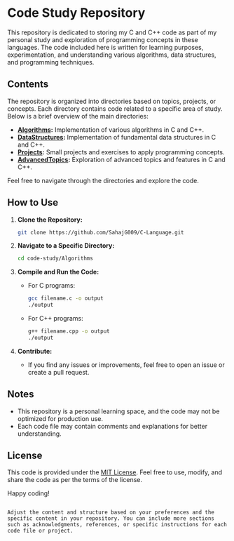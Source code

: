 # Code Study Repository

This repository is dedicated to storing my C and C++ code as part of my personal study and exploration of programming concepts in these languages. The code included here is written for learning purposes, experimentation, and understanding various algorithms, data structures, and programming techniques.

## Contents

The repository is organized into directories based on topics, projects, or concepts. Each directory contains code related to a specific area of study. Below is a brief overview of the main directories:

- **[Algorithms](Algorithms/):** Implementation of various algorithms in C and C++.
- **[DataStructures](DataStructures/):** Implementation of fundamental data structures in C and C++.
- **[Projects](Projects/):** Small projects and exercises to apply programming concepts.
- **[AdvancedTopics](AdvancedTopics/):** Exploration of advanced topics and features in C and C++.

Feel free to navigate through the directories and explore the code.

## How to Use

1. **Clone the Repository:**
   ```bash
   git clone https://github.com/SahajG009/C-Language.git
   ```

2. **Navigate to a Specific Directory:**
   ```bash
   cd code-study/Algorithms
   ```

3. **Compile and Run the Code:**
   - For C programs:
     ```bash
     gcc filename.c -o output
     ./output
     ```
   - For C++ programs:
     ```bash
     g++ filename.cpp -o output
     ./output
     ```

4. **Contribute:**
   - If you find any issues or improvements, feel free to open an issue or create a pull request.

## Notes

- This repository is a personal learning space, and the code may not be optimized for production use.
- Each code file may contain comments and explanations for better understanding.

## License

This code is provided under the [MIT License](LICENSE). Feel free to use, modify, and share the code as per the terms of the license.

Happy coding!
```

Adjust the content and structure based on your preferences and the specific content in your repository. You can include more sections such as acknowledgments, references, or specific instructions for each code file or project.
